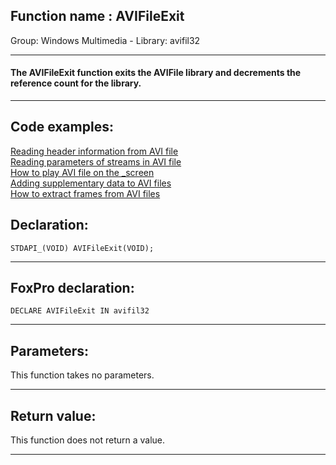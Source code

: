 
## Function name : AVIFileExit
Group: Windows Multimedia - Library: avifil32    
***  


#### The AVIFileExit function exits the AVIFile library and decrements the reference count for the library.
***  


## Code examples:
[Reading header information from AVI file](../../samples/sample_428.md)  
[Reading parameters of streams in AVI file](../../samples/sample_429.md)  
[How to play AVI file on the _screen](../../samples/sample_430.md)  
[Adding supplementary data to AVI files](../../samples/sample_481.md)  
[How to extract frames from AVI files](../../samples/sample_484.md)  

## Declaration:
```foxpro  
STDAPI_(VOID) AVIFileExit(VOID);  
```  
***  


## FoxPro declaration:
```foxpro  
DECLARE AVIFileExit IN avifil32  
```  
***  


## Parameters:
This function takes no parameters.  
***  


## Return value:
This function does not return a value.  
***  

